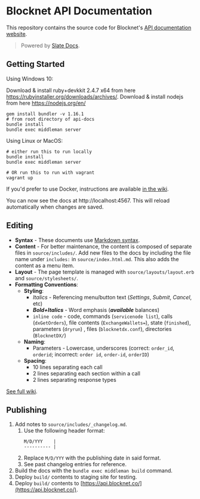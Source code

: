 # Blocknet API Documentation

This repository contains the source code for Blocknet's [API documentation website](https://api.blocknet.co).

> Powered by [Slate Docs](https://github.com/lord/slate).




## Getting Started

Using Windows 10:

Download & install ruby+devkkit 2.4.7 x64 from here https://rubyinstaller.org/downloads/archives/.
Download & install nodejs from here https://nodejs.org/en/

```shell
gem install bundler -v 1.16.1
# from root directory of api-docs
bundle install
bundle exec middleman server
```

Using Linux or MacOS:

```shell
# either run this to run locally
bundle install
bundle exec middleman server

# OR run this to run with vagrant
vagrant up
```

If you'd prefer to use Docker, instructions are available [in the wiki](https://github.com/lord/slate/wiki/Docker).

You can now see the docs at http://localhost:4567. This will reload automatically when changes are saved.




## Editing

* __Syntax__ - These documents use [Markdown syntax](https://github.com/lord/slate/wiki/Markdown-Syntax).
* __Content__ - For better maintenance, the content is composed of separate files in `source/includes/`. Add new files to the docs by including the file name under `includes:` in `source/index.html.md`. This also adds the content as a menu item.
* __Layout__ - The page template is managed with `source/layouts/layout.erb` and `source/stylesheets/`.
* __Formatting Conventions__: 
	* __Styling__:
		* *Italics* - Referencing menu/button text (*Settings*, *Submit*, *Cancel*, etc)
		* __*Bold+Italics*__ - Word emphasis (__*available*__ balances)
		* `inline code` - code, commands (`servicenode list`), calls (`dxGetOrders`), file contents (`ExchangeWallets=`), state (`finished`), parameters (`dryrun`) , files (`blocknetdx.conf`), directories (`BlocknetDX/`)
	* __Naming__:
		* Parameters - Lowercase, underscores (correct: `order_id`, `orderid`; incorrect: `order id`, `order-id`, `orderID`)
	* __Spacing__:
		* 10 lines separating each call
		* 2 lines separating each section within a call
		* 2 lines separating response types

[See full wiki](https://github.com/lord/slate/wiki).




## Publishing

1. Add notes to `source/includes/_changelog.md`.
	1. Use the following header format:
		```
		M/D/YYY    |
		---------- |
		```
	1. Replace `M/D/YYY` with the publishing date in said format.
	1. See past changelog entries for reference.
1. Build the docs with the `bundle exec middleman build` command.
1. Deploy `build/` contents to staging site for testing.
1. Deploy `build/` contents to [https://api.blocknet.co/](https://api.blocknet.co/).



